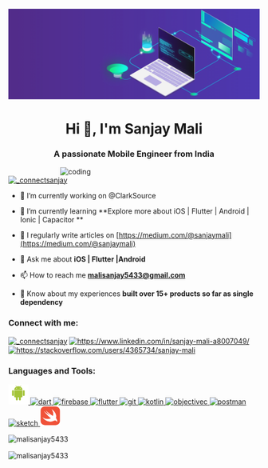 ![logo](https://github.com/malisanjay5433/malisanjay5433/blob/main/cover.gif)
<h1 align="center">Hi 👋, I'm Sanjay Mali</h1>
<h3 align="center">A passionate Mobile Engineer from India</h3>
<img align= "right" alt= "coding" width="400" src="https://user-images.githubusercontent.com/55389276/140866485-8fb1c876-9a8f-4d6a-98dc-08c4981eaf70.gif">
<p align="left"> <a href="https://
  .com/_connectsanjay" target="blank"><img src="https://img.shields.io/twitter/follow/_connectsanjay?logo=twitter&style=for-the-badge" alt="_connectsanjay" /></a> </p>

- 🔭 I’m currently working on @ClarkSource

- 🌱 I’m currently learning **Explore more about iOS | Flutter | Android | Ionic | Capacitor **

- 📝 I regularly write articles on [https://medium.com/@sanjaymali](https://medium.com/@sanjaymali)

- 💬 Ask me about **iOS | Flutter |Android**

- 📫 How to reach me **malisanjay5433@gmail.com**

- 📄 Know about my experiences **built over 15+ products so far as single dependency** 

<h3 align="left">Connect with me:</h3>
<p align="left">
<a href="https://twitter.com/_connectsanjay" target="blank"><img align="center" src="https://raw.githubusercontent.com/rahuldkjain/github-profile-readme-generator/master/src/images/icons/Social/twitter.svg" alt="_connectsanjay" height="30" width="40" /></a>
<a href="https://www.linkedin.com/in/sanjay-mali-a8007049/" target="blank"><img align="center" src="https://raw.githubusercontent.com/rahuldkjain/github-profile-readme-generator/master/src/images/icons/Social/linked-in-alt.svg" alt="https://www.linkedin.com/in/sanjay-mali-a8007049/" height="30" width="40" /></a>
<a href="https://stackoverflow.com/users/4365734/sanjay-mali" target="blank"><img align="center" src="https://raw.githubusercontent.com/rahuldkjain/github-profile-readme-generator/master/src/images/icons/Social/stack-overflow.svg" alt="https://stackoverflow.com/users/4365734/sanjay-mali" height="30" width="40" /></a>
</p>

<h3 align="left">Languages and Tools:</h3>
<p align="left"> <a href="https://developer.android.com" target="_blank" rel="noreferrer"> <img src="https://raw.githubusercontent.com/devicons/devicon/master/icons/android/android-original-wordmark.svg" alt="android" width="40" height="40"/> </a> <a href="https://dart.dev" target="_blank" rel="noreferrer"> <img src="https://www.vectorlogo.zone/logos/dartlang/dartlang-icon.svg" alt="dart" width="40" height="40"/> </a> <a href="https://www.figma.com/" target="_blank" rel="noreferrer"> <a href="https://firebase.google.com/" target="_blank" rel="noreferrer"> <img src="https://www.vectorlogo.zone/logos/firebase/firebase-icon.svg" alt="firebase" width="40" height="40"/> </a> <a href="https://flutter.dev" target="_blank" rel="noreferrer"> <img src="https://www.vectorlogo.zone/logos/flutterio/flutterio-icon.svg" alt="flutter" width="40" height="40"/> </a> <a href="https://git-scm.com/" target="_blank" rel="noreferrer"> <img src="https://www.vectorlogo.zone/logos/git-scm/git-scm-icon.svg" alt="git" width="40" height="40"/> </a> <a href="https://kotlinlang.org" target="_blank" rel="noreferrer"> <img src="https://www.vectorlogo.zone/logos/kotlinlang/kotlinlang-icon.svg" alt="kotlin" width="40" height="40"/> </a> <a href="https://developer.apple.com/library/archive/documentation/Cocoa/Conceptual/ProgrammingWithObjectiveC/Introduction/Introduction.html" target="_blank" rel="noreferrer"> <img src="https://www.vectorlogo.zone/logos/apple_objectivec/apple_objectivec-icon.svg" alt="objectivec" width="40" height="40"/> </a> <a href="https://postman.com" target="_blank" rel="noreferrer"> <img src="https://www.vectorlogo.zone/logos/getpostman/getpostman-icon.svg" alt="postman" width="40" height="40"/> </a> <a href="https://www.sketch.com/" target="_blank" rel="noreferrer"> <img src="https://www.vectorlogo.zone/logos/sketchapp/sketchapp-icon.svg" alt="sketch" width="40" height="40"/> </a> <a href="https://developer.apple.com/swift/" target="_blank" rel="noreferrer"> <img src="https://raw.githubusercontent.com/devicons/devicon/master/icons/swift/swift-original.svg" alt="swift" width="40" height="40"/> </a> </p>

<p><img align="center" src="https://github-readme-stats.vercel.app/api/top-langs?username=malisanjay5433&show_icons=true&locale=en&layout=compact" alt="malisanjay5433" /></p>

<p><img align="center" src="https://github-readme-streak-stats.herokuapp.com/?user=malisanjay5433&" alt="malisanjay5433" /></p>
